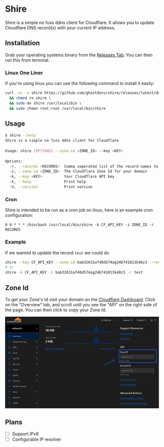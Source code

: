# Shire

Shire is a simple no fuss ddns client for Cloudflare. It allows you to update Cloudflare DNS record(s) with your current IP address.

## Installation

Grab your operating systems binary from the [Releases Tab](https://github.com/ghostdevv/shire/releases). You can then run this from terminal.

### Linux One Liner

If you're using linux you can use the following command to install it easily:

```bash
curl -sL -o shire https://github.com/ghostdevv/shire/releases/latest/download/shire-linux-amd64 \
  && chmod +x shire \
  && sudo mv shire /usr/local/bin \
  && sudo chown root:root /usr/local/bin/shire
```

## Usage

```bash
$ shire --help
Shire is a simple no fuss ddns client for Cloudflare

Usage: shire [OPTIONS] --zone-id <ZONE_ID> --key <KEY>

Options:
  -r, --records <RECORDS>  Comma seperated list of the record names to update
  -z, --zone-id <ZONE_ID>  The Cloudflare Zone Id for your domain
  -k, --key <KEY>          Your Cloudflare API key
  -h, --help               Print help
  -V, --version            Print version
```

### Cron

Shire is intended to be run as a cron job on linux, here is an example cron configuration:

```
0 0 * * * /bin/bash /usr/local/bin/shire -k CF_API_KEY -z ZONE_ID -r RECORDS
```

### Example

If we wanted to update the record `test` we could do

```bash
shire --key CF_API_KEY --zone-id bab32631af40d574ag246741013k40z3 --records test
# or
shire -k CF_API_KEY -z bab32631af40d574ag246741013k40z3 -r test
```

## Zone Id

To get your Zone's Id visit your domain on the [Cloudflare Dashboard](https://dash.cloudflare.com?to=/:account/:zone). Click on the "Overview" tab, and scroll until you see the "API" on the right side of the page. You can then click to copy your Zone Id.

![](./.github/zone-id.webp)

## Plans

- [ ] Support IPv6
- [ ] Configurable IP resolver

